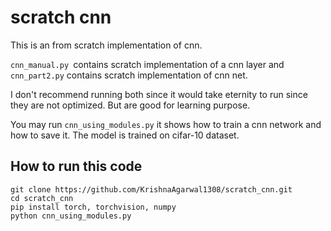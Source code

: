 # scratch cnn
This is an from scratch implementation of cnn.

```cnn_manual.py ```contains scratch implementation of a cnn layer 
and ```cnn_part2.py``` contains scratch implementation of cnn net.

I don't recommend running both since it would take eternity to run since they are not optimized. But are good for learning purpose.

You may run ```cnn_using_modules.py``` it shows how to train a cnn network and how to save it. The model is trained on cifar-10 dataset.

## How to run this code 
```
git clone https://github.com/KrishnaAgarwal1308/scratch_cnn.git
cd scratch_cnn
pip install torch, torchvision, numpy
python cnn_using_modules.py
```
